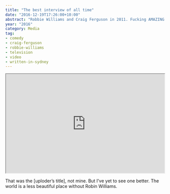 ```yaml
---
title: "The best interview of all time"
date: "2016-12-19T17:26:00+10:00"
abstract: "Robbie Williams and Craig Ferguson in 2011. Fucking AMAZING!" 
year: "2016"
category: Media
tag:
- comedy
- craig-ferguson
- robbie-williams
- television
- video
- written-in-sydney
---
```

<p></p>

<iframe style="width:500px; height:313px;" src="https://www.youtube.com/embed/lvPxRyIWWX8"></iframe>

That was the [uploder’s title], not mine. But I've yet to see one better. The world is a less beautiful place without Robin Williams.

[uploader’s title]: https://www.youtube.com/watch?v=lvPxRyIWWX8

